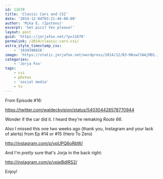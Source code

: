 ```yaml
---
id: 11670
title: 'Classic Cars and CSI'
date: '2014-12-04T03:21:46-08:00'
author: 'Mika E. (Ipstenu)'
excerpt: 'Set pics? Yes please!'
layout: post
guid: 'https://jorjafox.net/?p=11670'
permalink: /2014/classic-cars-csi/
astra_style_timestamp_css:
    - '1634398826'
image: 'https://static.jorjafox.net/wordpress/2014/12/B3-MAswCYAAjMD1.jpg'
categories:
    - 'Jorja Fox'
tags:
    - csi
    - photos
    - 'social media'
    - tv
---
```


From Episode #16:

https://twitter.com/waldeckvision/status/540304428578770944

Wonder if the car did it. I heard they're remaking _Route 66_.

Also I missed this one two weeks ago (thank you, Instagram and your lack of alerts) from Ep #14 or #15 (Hero To Zero)

http://instagram.com/p/vpUPQ6oRbW/

And I'm _pretty_ sure that's Jorja in the back right:

http://instagram.com/p/vpjeBdIRS2/

Enjoy!
